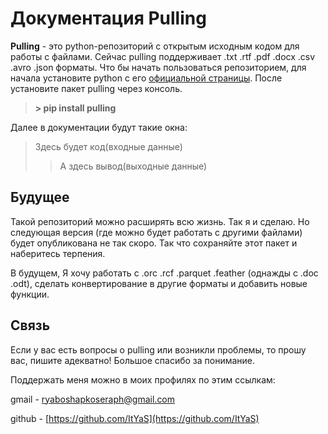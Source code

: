 # Документация Pulling
**Pulling** - это python-репозиторий с открытым исходным кодом для работы с файлами. 
Сейчас pulling поддерживает .txt .rtf .pdf .docx .csv .avro .json форматы.
Что бы начать пользоваться репозиторием, для начала установите python c его [официальной страницы](https://www.python.org/downloads/). 
После установите пакет pulling через консоль.

> **> pip install pulling**

Далее в документации будут такие окна:
> Здесь будет код(входные данные)
>> А здесь вывод(выходные данные)

## Будущее
Такой репозиторий можно расширять всю жизнь. Так я и сделаю.
Но следующая версия (где можно будет работать с другими файлами) будет опубликована не так скоро.
Так что сохраняйте этот пакет и наберитесь терпения.

В будущем, Я хочу работать с .orc .rcf .parquet .feather (однажды с .doc .odt), сделать конвертирование в другие форматы и добавить новые функции.

## Связь
Если у вас есть вопросы о pulling или возникли проблемы, то прошу вас, пишите адекватно! Большое спасибо за понимание.

Поддержать меня можно в моих профилях по этим ссылкам:

gmail - ryaboshapkoseraph@gmail.com

github - [https://github.com/ItYaS](https://github.com/ItYaS)